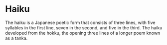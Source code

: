 # Haiku

The haiku is a Japanese poetic form that consists of three lines, with five syllables in the first line, seven in the second, and five in the third. The haiku developed from the hokku, the opening three lines of a longer poem known as a tanka.
